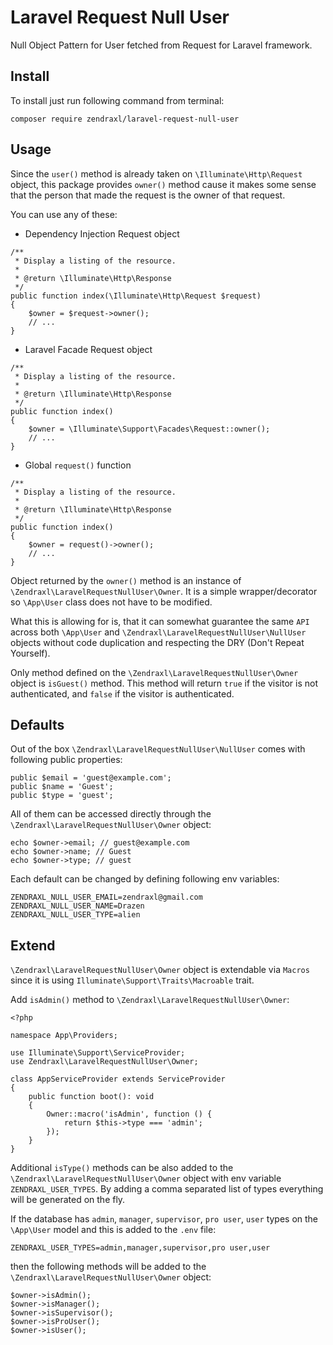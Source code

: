 # Laravel Request Null User

Null Object Pattern for User fetched from Request for Laravel framework.

## Install

To install just run following command from terminal:

`composer require zendraxl/laravel-request-null-user`

## Usage

Since the `user()` method is already taken on `\Illuminate\Http\Request` object, this package provides `owner()` method cause it makes some sense that the person that made the request is the owner of that request.

You can use any of these:

- Dependency Injection Request object

```
/**
 * Display a listing of the resource.
 *
 * @return \Illuminate\Http\Response
 */
public function index(\Illuminate\Http\Request $request)
{
    $owner = $request->owner();
    // ...
}
```

- Laravel Facade Request object

```
/**
 * Display a listing of the resource.
 *
 * @return \Illuminate\Http\Response
 */
public function index()
{
    $owner = \Illuminate\Support\Facades\Request::owner();
    // ...
}
```

- Global `request()` function

```
/**
 * Display a listing of the resource.
 *
 * @return \Illuminate\Http\Response
 */
public function index()
{
    $owner = request()->owner();
    // ...
}
```

Object returned by the `owner()` method is an instance of `\Zendraxl\LaravelRequestNullUser\Owner`. It is a simple wrapper/decorator so `\App\User` class does not have to be modified.

What this is allowing for is, that it can somewhat guarantee the same `API` across both `\App\User` and `\Zendraxl\LaravelRequestNullUser\NullUser` objects without code duplication and respecting the DRY (Don't Repeat Yourself).

Only method defined on the `\Zendraxl\LaravelRequestNullUser\Owner` object is `isGuest()` method. This method will return `true` if the visitor is not authenticated, and `false` if the visitor is authenticated.

## Defaults

Out of the box `\Zendraxl\LaravelRequestNullUser\NullUser` comes with following public properties:

```
public $email = 'guest@example.com';
public $name = 'Guest';
public $type = 'guest';
```

All of them can be accessed directly through the `\Zendraxl\LaravelRequestNullUser\Owner` object:

```
echo $owner->email; // guest@example.com
echo $owner->name; // Guest
echo $owner->type; // guest
```

Each default can be changed by defining following env variables:

```
ZENDRAXL_NULL_USER_EMAIL=zendraxl@gmail.com
ZENDRAXL_NULL_USER_NAME=Drazen
ZENDRAXL_NULL_USER_TYPE=alien
```

## Extend

`\Zendraxl\LaravelRequestNullUser\Owner` object is extendable via `Macros` since it is using `Illuminate\Support\Traits\Macroable` trait.

Add `isAdmin()` method to `\Zendraxl\LaravelRequestNullUser\Owner`:

```
<?php

namespace App\Providers;

use Illuminate\Support\ServiceProvider;
use Zendraxl\LaravelRequestNullUser\Owner;

class AppServiceProvider extends ServiceProvider
{
    public function boot(): void
    {
        Owner::macro('isAdmin', function () {
            return $this->type === 'admin';
        });
    }
}
```

Additional `isType()` methods can be also added to the `\Zendraxl\LaravelRequestNullUser\Owner` object with env variable `ZENDRAXL_USER_TYPES`. By adding a comma separated list of types everything will be generated on the fly.

If the database has `admin`, `manager`, `supervisor`, `pro user`, `user` types on the `\App\User` model and this is added to the `.env` file:

```
ZENDRAXL_USER_TYPES=admin,manager,supervisor,pro user,user
```

then the following methods will be added to the `\Zendraxl\LaravelRequestNullUser\Owner` object:

```
$owner->isAdmin();
$owner->isManager();
$owner->isSupervisor();
$owner->isProUser();
$owner->isUser();
```
